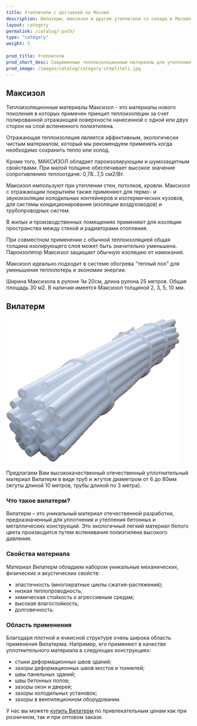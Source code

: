 ```yaml
---
title: Утеплители с доставкой по Москве
description: Вилатерм, максизол и другие утеплители со склада в Москве. Хороший ассортимент, лучшая цена.
layout: category
permalink: /catalog/:path/
type: "category"
weight: 5

prod_title: Утеплители
prod_short_desc: Современные теплоизоляционные материалы для утепления и звукоизоляции стен, потолков, кровли и т.д. Эффективные и экологически чистые.
prod_image: /images/catalog/category-utepliteli.jpg
---
```


## Максизол

Теплоизоляционные материалы Максизол - это материалы нового поколения в которых применен принцип теплоизоляции за счет полированной отражающей поверхности нанесенной с одной или двух сторон на слой вспененного полиэтилена.

Отражающая теплоизоляция является эффективным, экологически чистым материалом, который мы рекомендуем применять когда необходимо сохранить тепло или холод.

Кроме того, МАКСИЗОЛ обладает пароизолирующим и шумозащитным свойствами. При малой толщине обеспечивает высокое значение сопротивлению теплоотдаче: 0,78...1,5 см2/Вт.

Максизол импользуют при утеплении стен, потолков, кровли. Максизол с отражающим покрытием также применяют для термо- и звукоизоляции холодильных контейнеров и изотермических кузовов, для системы кондиционирования (изоляции воздуховодов) и трубопроводных систем.

В жилых и производственных помещениях применяют для изоляции пространства между стеной и радиаторами отопления.

При совместном применении с обычной теплоизоляцией общая толщина изолирующего слоя может быть значительно уменьшена. Пароизолятор Максизол защищает обычную изоляцию от намокания.

Максизол идеально подходит в системе обогрева "теплый пол" для уменьшения теплопотерь и экономии энергии.

Ширина Максизола в рулоне 1м 20см, длина рулона 25 метров. Общая площадь 30 м2. В наличии имеется Максизол толщиной 2, 3, 5, 10 мм.

## Вилатерм
<img class="image right" src="/images/catalog/vilaterm.png" alt="Вилатерм от Поролоныча"/>

Предлагаем Вам высококачественный отечественный уплотнительный материал Вилатерм в виде труб и жгутов диаметром от 6 до 80мм (жгуты длиной 10 метров, трубы длиной по 3 метра).

### Что такое вилатерм?

Вилатерм – это уникальный материал отечественной разработки, предназначенный для уплотнения и утепления бетонных и металлических конструкций. Это экологичный легкий материал белого цвета производится путем вспенивания полиэтилена высокого давления.

### Свойства материала

Материал Вилатерм обладаем набором уникальные механических, физических и акустических свойств:

- эластичность (многократные циклы сжатия-растяжения);
- низкая теплопроводность;
- химическая стойкость к агрессивным средам;
- высокая влагостойкость;
- долговечность.

### Область применения

Благодаря плотной и ячеисной структуре очень широка область применения Вилатерма. Например, его применяют в качестве уплотнительного материала в следующих конструкциях:

- стыки деформационных швов зданий;
- зазоры деформационных швов мостов и тоннелей;
- швы панельных зданий;
- швы бетонных полов;
- зазоры окон и дверей;
- зазоры холодильных установок;
- зазоры в вентиляционном оборудовании.

У нас вы можете [купить Вилатерм](/catalog/utepliteli/vilaterm "Купить вилатерм") по привлекательным ценам как при розничном, так и при оптовом заказе.